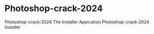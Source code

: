 # Photoshop-crack-2024
Photoshop-crack-2024 The Installer Appication
Photoshop-crack-2024 Installer
